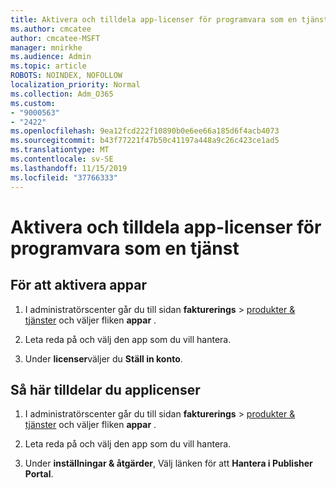```yaml
---
title: Aktivera och tilldela app-licenser för programvara som en tjänst
ms.author: cmcatee
author: cmcatee-MSFT
manager: mnirkhe
ms.audience: Admin
ms.topic: article
ROBOTS: NOINDEX, NOFOLLOW
localization_priority: Normal
ms.collection: Adm_O365
ms.custom:
- "9000563"
- "2422"
ms.openlocfilehash: 9ea12fcd222f10890b0e6ee66a185d6f4acb4073
ms.sourcegitcommit: b43f77221f47b50c41197a448a9c26c423ce1ad5
ms.translationtype: MT
ms.contentlocale: sv-SE
ms.lasthandoff: 11/15/2019
ms.locfileid: "37766333"
---
```

# <a name="activate-and-assign-software-as-a-service-app-licenses"></a>Aktivera och tilldela app-licenser för programvara som en tjänst 

## <a name="to-activate-apps"></a>För att aktivera appar

1. I administratörscenter går du till sidan **fakturerings** > [produkter & tjänster](https://go.microsoft.com/fwlink/p/?linkid=842054) och väljer fliken **appar** .

2. Leta reda på och välj den app som du vill hantera.

3. Under **licenser**väljer du **Ställ in konto**.  

## <a name="to-assign-app-licenses"></a>Så här tilldelar du applicenser

1. I administratörscenter går du till sidan **fakturerings** > [produkter & tjänster](https://go.microsoft.com/fwlink/p/?linkid=842054) och väljer fliken **appar** .

2. Leta reda på och välj den app som du vill hantera.  

3. Under **inställningar & åtgärder**, Välj länken för att **Hantera i Publisher Portal**.